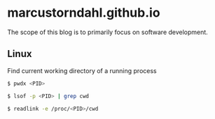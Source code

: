 # marcustorndahl.github.io

The scope of this blog is to primarily focus on software development.

## Linux

Find current working directory of a running process
```bash
$ pwdx <PID>

$ lsof -p <PID> | grep cwd

$ readlink -e /proc/<PID>/cwd
```
